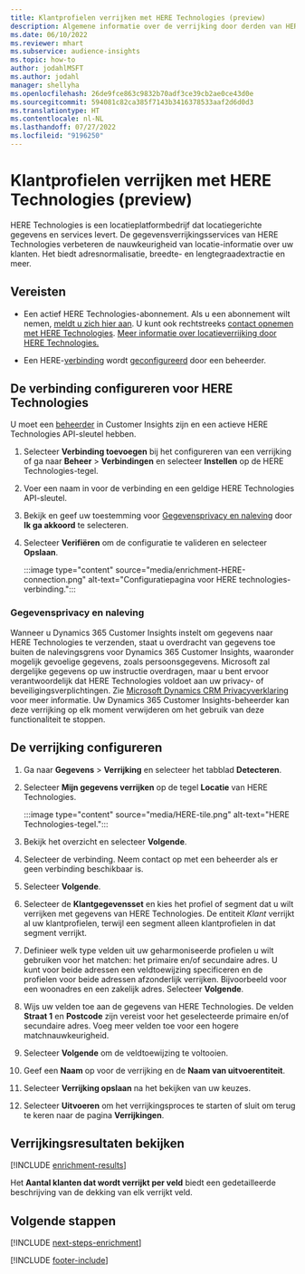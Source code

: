 ```yaml
---
title: Klantprofielen verrijken met HERE Technologies (preview)
description: Algemene informatie over de verrijking door derden van HERE Technologies.
ms.date: 06/10/2022
ms.reviewer: mhart
ms.subservice: audience-insights
ms.topic: how-to
author: jodahlMSFT
ms.author: jodahl
manager: shellyha
ms.openlocfilehash: 26de9fce863c9832b70adf3ce39cb2ae0ce43d0e
ms.sourcegitcommit: 594081c82ca385f7143b3416378533aaf2d6d0d3
ms.translationtype: HT
ms.contentlocale: nl-NL
ms.lasthandoff: 07/27/2022
ms.locfileid: "9196250"
---
```

# <a name="enrich-customer-profiles-with-here-technologies-preview"></a>Klantprofielen verrijken met HERE Technologies (preview)

HERE Technologies is een locatieplatformbedrijf dat locatiegerichte gegevens en services levert. De gegevensverrijkingsservices van HERE Technologies verbeteren de nauwkeurigheid van locatie-informatie over uw klanten. Het biedt adresnormalisatie, breedte- en lengtegraadextractie en meer.

## <a name="prerequisites"></a>Vereisten

- Een actief HERE Technologies-abonnement. Als u een abonnement wilt nemen, [meldt u zich hier aan](https://developer.here.com/sign-up?utm_medium=referral&utm_source=Microsoft-Dynamics-CI&create=Freemium-Basic). U kunt ook rechtstreeks [contact opnemen met HERE Technologies](https://developer.here.com/help?utm_medium=referral&utm_source=Microsoft-Dynamics-CI#how-can-we-help-you). [Meer informatie over locatieverrijking door HERE Technologies.](https://developer.here.com/location-enrichment?cid=Dev-MicrosoftDynamics-DB-0-Dev-&utm_source=MicrosoftDynamics&utm_medium=referral&utm_campaign=Online_Dev_ReferralMicrosoft)

- Een HERE-[verbinding](connections.md) wordt [geconfigureerd](#configure-the-connection-for-here-technologies) door een beheerder.

## <a name="configure-the-connection-for-here-technologies"></a>De verbinding configureren voor HERE Technologies

U moet een [beheerder](permissions.md#admin) in Customer Insights zijn en een actieve HERE Technologies API-sleutel hebben.

1. Selecteer **Verbinding toevoegen** bij het configureren van een verrijking of ga naar **Beheer** > **Verbindingen** en selecteer **Instellen** op de HERE Technologies-tegel.

1. Voer een naam in voor de verbinding en een geldige HERE Technologies API-sleutel.

1. Bekijk en geef uw toestemming voor [Gegevensprivacy en naleving](#data-privacy-and-compliance) door **Ik ga akkoord** te selecteren.

1. Selecteer **Verifiëren** om de configuratie te valideren en selecteer **Opslaan**.

   :::image type="content" source="media/enrichment-HERE-connection.png" alt-text="Configuratiepagina voor HERE technologies-verbinding.":::

### <a name="data-privacy-and-compliance"></a>Gegevensprivacy en naleving

Wanneer u Dynamics 365 Customer Insights instelt om gegevens naar HERE Technologies te verzenden, staat u overdracht van gegevens toe buiten de nalevingsgrens voor Dynamics 365 Customer Insights, waaronder mogelijk gevoelige gegevens, zoals persoonsgegevens. Microsoft zal dergelijke gegevens op uw instructie overdragen, maar u bent ervoor verantwoordelijk dat HERE Technologies voldoet aan uw privacy- of beveiligingsverplichtingen. Zie [Microsoft Dynamics CRM Privacyverklaring](https://go.microsoft.com/fwlink/?linkid=396732) voor meer informatie.
Uw Dynamics 365 Customer Insights-beheerder kan deze verrijking op elk moment verwijderen om het gebruik van deze functionaliteit te stoppen.

## <a name="configure-the-enrichment"></a>De verrijking configureren

1. Ga naar **Gegevens** > **Verrijking** en selecteer het tabblad **Detecteren**.

1. Selecteer **Mijn gegevens verrijken** op de tegel **Locatie** van HERE Technologies.

   :::image type="content" source="media/HERE-tile.png" alt-text="HERE Technologies-tegel.":::

1. Bekijk het overzicht en selecteer **Volgende**.

1. Selecteer de verbinding. Neem contact op met een beheerder als er geen verbinding beschikbaar is.

1. Selecteer **Volgende**.

1. Selecteer de **Klantgegevensset** en kies het profiel of segment dat u wilt verrijken met gegevens van HERE Technologies. De entiteit *Klant* verrijkt al uw klantprofielen, terwijl een segment alleen klantprofielen in dat segment verrijkt.

1. Definieer welk type velden uit uw geharmoniseerde profielen u wilt gebruiken voor het matchen: het primaire en/of secundaire adres. U kunt voor beide adressen een veldtoewijzing specificeren en de profielen voor beide adressen afzonderlijk verrijken. Bijvoorbeeld voor een woonadres en een zakelijk adres. Selecteer **Volgende**.

1. Wijs uw velden toe aan de gegevens van HERE Technologies. De velden **Straat 1** en **Postcode** zijn vereist voor het geselecteerde primaire en/of secundaire adres. Voeg meer velden toe voor een hogere matchnauwkeurigheid.

1. Selecteer **Volgende** om de veldtoewijzing te voltooien.

1. Geef een **Naam** op voor de verrijking en de **Naam van uitvoerentiteit**.

1. Selecteer **Verrijking opslaan** na het bekijken van uw keuzes.

1. Selecteer **Uitvoeren** om het verrijkingsproces te starten of sluit om terug te keren naar de pagina **Verrijkingen**.

## <a name="view-enrichment-results"></a>Verrijkingsresultaten bekijken

[!INCLUDE [enrichment-results](includes/enrichment-results.md)]

Het **Aantal klanten dat wordt verrijkt per veld** biedt een gedetailleerde beschrijving van de dekking van elk verrijkt veld.

## <a name="next-steps"></a>Volgende stappen

[!INCLUDE [next-steps-enrichment](includes/next-steps-enrichment.md)]

[!INCLUDE [footer-include](includes/footer-banner.md)]
